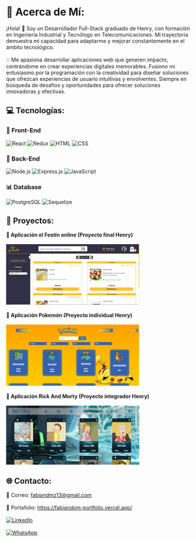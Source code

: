 # 💫 Acerca de Mí:

¡Hola! 👋 Soy un Desarrollador Full-Stack graduado de Henry, con formación en Ingeniería Industrial y Tecnólogo en Telecomunicaciones. Mi trayectoria demuestra mi capacidad para adaptarme y mejorar constantemente en el ámbito tecnológico.<br><br> 💡 Me apasiona desarrollar aplicaciones web que generen impacto, centrándome en crear experiencias digitales memorables. Fusiono mi entusiasmo por la programación con la creatividad para diseñar soluciones que ofrezcan experiencias de usuario intuitivas y envolventes. Siempre en búsqueda de desafíos y oportunidades para ofrecer soluciones innovadoras y efectivas.


## 💻 Tecnologías:
### 🎨 Front-End
![React](https://img.shields.io/badge/React-%2320232a.svg?style=for-the-badge&logo=react&logoColor=%2361DAFB)
![Redux](https://img.shields.io/badge/Redux-%23593d88.svg?style=for-the-badge&logo=redux&logoColor=white)
![HTML](https://img.shields.io/badge/HTML-%23E34F26.svg?style=for-the-badge&logo=html5&logoColor=white)
![CSS](https://img.shields.io/badge/CSS-%231572B6.svg?style=for-the-badge&logo=css3&logoColor=white)

### 🧠 Back-End
![Node.js](https://img.shields.io/badge/Node.js-6DA55F?style=for-the-badge&logo=node.js&logoColor=white)
![Express.js](https://img.shields.io/badge/Express.js-%23404d59.svg?style=for-the-badge&logo=express&logoColor=%2361DAFB)
![JavaScript](https://img.shields.io/badge/JavaScript-%23323330.svg?style=for-the-badge&logo=javascript&logoColor=%23F7DF1E)

### 📊 Database
![PostgreSQL](https://img.shields.io/badge/PostgreSQL-%23316192.svg?style=for-the-badge&logo=postgresql&logoColor=white)
![Sequelize](https://img.shields.io/badge/Sequelize-%231572B6.svg?style=for-the-badge&logo=sequelize&logoColor=white)



## 📌 Proyectos:
**🌟 Aplicación el Festín online (Proyecto final Henry)**<br><br>
<a href="https://pf-front-end-grupo3.vercel.app/" target="_blank"><img src="Proyectos/Festin.JPG" alt="Proyecto 1" width="362"></a> <br><br>
**🌟 Aplicación Pokemón (Proyecto individual Henry)**<br><br>
<a href="https://client-pokemon-wheat.vercel.app/" target="_blank"><img src="Proyectos/pokemon.JPG" alt="Proyecto 2" width="362"></a><br><br>
**🌟 Aplicación Rick And Morty (Proyecto integrador Henry)**<br><br>
<a href="https://youtu.be/eHMMRxW_rI4" target="_blank"><img src="Proyectos/Rick.JPG" alt="Proyecto 3" width="362"></a>





## 🌐 Contacto:

📧 Correo: fabiandmz13@gmail.com<br><br>
📂 Portafolio: https://fabiandom-portfolio.vercel.app/<br><br>
[![LinkedIn](https://img.shields.io/badge/LinkedIn-%230077B5.svg?logo=linkedin&logoColor=white)](https://www.linkedin.com/in/fabian-dom/)<br><br>
[![WhatsApp](https://img.shields.io/badge/WhatsApp-%25B2D366.svg?logo=whatsapp&logoColor=white)](https://wa.me/+573133154005)
